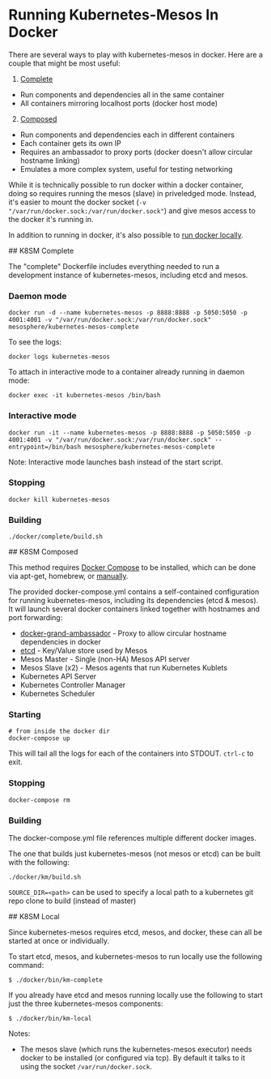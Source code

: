 # Running Kubernetes-Mesos In Docker

There are several ways to play with kubernetes-mesos in docker. Here are a couple that might be most useful:

1. [Complete](#complete)
  - Run components and dependencies all in the same container
  - All containers mirroring localhost ports (docker host mode)
2. [Composed](#composed)
  - Run components and dependencies each in different containers
  - Each container gets its own IP
  - Requires an ambassador to proxy ports (docker doesn't allow circular hostname linking)
  - Emulates a more complex system, useful for testing networking

While it is technically possible to run docker within a docker container, doing so requires running the mesos (slave) in priveledged mode.
Instead, it's easier to mount the docker socket (`-v "/var/run/docker.sock:/var/run/docker.sock"`) and give mesos access to the docker it's running in.

In addition to running in docker, it's also possible to [run docker locally](#local).

<a name="complete"/>
## K8SM Complete

The "complete" Dockerfile includes everything needed to run a development instance of kubernetes-mesos, including etcd and mesos.

### Daemon mode

```
docker run -d --name kubernetes-mesos -p 8888:8888 -p 5050:5050 -p 4001:4001 -v "/var/run/docker.sock:/var/run/docker.sock" mesosphere/kubernetes-mesos-complete
```

To see the logs:

```
docker logs kubernetes-mesos
```

To attach in interactive mode to a container already running in daemon mode:

```
docker exec -it kubernetes-mesos /bin/bash
```

### Interactive mode

```
docker run -it --name kubernetes-mesos -p 8888:8888 -p 5050:5050 -p 4001:4001 -v "/var/run/docker.sock:/var/run/docker.sock" --entrypoint=/bin/bash mesosphere/kubernetes-mesos-complete
```

Note: Interactive mode launches bash instead of the start script.

### Stopping

```
docker kill kubernetes-mesos
```

### Building

```
./docker/complete/build.sh
```


<a name="composed"/>
## K8SM Composed

This method requires [Docker Compose](https://docs.docker.com/compose/) to be installed, which can be done via apt-get, homebrew, or [manually](https://docs.docker.com/compose/install/).

The provided docker-compose.yml contains a self-contained configuration for running kubernetes-mesos, including its dependencies (etcd & mesos).
It will launch several docker containers linked together with hostnames and port forwarding:

- [docker-grand-ambassador](https://github.com/cpuguy83/docker-grand-ambassador) - Proxy to allow circular hostname dependencies in docker
- [etcd](https://quay.io/repository/coreos/etcd) - Key/Value store used by Mesos
- Mesos Master - Single (non-HA) Mesos API server
- Mesos Slave (x2) - Mesos agents that run Kubernetes Kublets
- Kubernetes API Server
- Kubernetes Controller Manager
- Kubernetes Scheduler

### Starting

```
# from inside the docker dir
docker-compose up
```

This will tail all the logs for each of the containers into STDOUT. `ctrl-c` to exit.

### Stopping

```
docker-compose rm
```

### Building

The docker-compose.yml file references multiple different docker images.

The one that builds just kubernetes-mesos (not mesos or etcd) can be built with the following:

```
./docker/km/build.sh
```

`SOURCE_DIR=<path>` can be used to specify a local path to a kubernetes git repo clone to build (instead of master)

<a name="local"/>
## K8SM Local

Since kubernetes-mesos requires etcd, mesos, and docker, these can all be started at once or individually.

To start etcd, mesos, and kubernetes-mesos to run locally use the following command:

```
$ ./docker/bin/km-complete
```

If you already have etcd and mesos running locally use the following to start just the three kubernetes-mesos components:

```
$ ./docker/bin/km-local
```

Notes:
- The mesos slave (which runs the kubernetes-mesos executor) needs docker to be installed (or configured via tcp). By default it talks to it using the socket `/var/run/docker.sock`.
